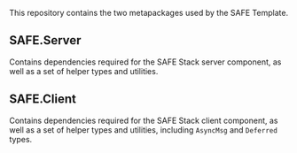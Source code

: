 This repository contains the two metapackages used by the SAFE Template.

## SAFE.Server
Contains dependencies required for the SAFE Stack server component, as well as a set of helper types and utilities.

## SAFE.Client
Contains dependencies required for the SAFE Stack client component, as well as a set of helper types and utilities, including `AsyncMsg` and `Deferred` types.